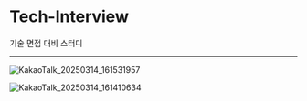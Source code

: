 # Tech-Interview
기술 면접 대비 스터디
<hr>

![KakaoTalk_20250314_161531957](https://github.com/user-attachments/assets/51ebad46-4d58-4343-a04c-7f65ceab29bf)

![KakaoTalk_20250314_161410634](https://github.com/user-attachments/assets/8a57964f-cc23-4976-aee6-b65184daaec0)
